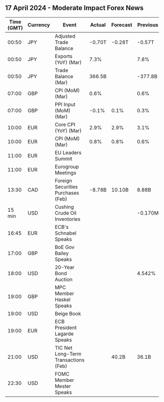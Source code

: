 ## 17 April 2024 - Moderate Impact Forex News

| Time (GMT) | Currency | Event | Actual | Forecast | Previous |
|------|----------|-------|--------|----------|----------|
| 00:50 | JPY | Adjusted Trade Balance | -0.70T | -0.28T | -0.57T |
| 00:50 | JPY | Exports (YoY) (Mar) | 7.3% |  | 7.8% |
| 00:50 | JPY | Trade Balance (Mar) | 366.5B |  | -377.8B |
| 07:00 | GBP | CPI (MoM) (Mar) | 0.6% |  | 0.6% |
| 07:00 | GBP | PPI Input (MoM) (Mar) | -0.1% | 0.1% | 0.3% |
| 10:00 | EUR | Core CPI (YoY) (Mar) | 2.9% | 2.9% | 3.1% |
| 10:00 | EUR | CPI (MoM) (Mar) | 0.8% | 0.8% | 0.6% |
| 11:00 | EUR | EU Leaders Summit |  |  |  |
| 11:00 | EUR | Eurogroup Meetings |  |  |  |
| 13:30 | CAD | Foreign Securities Purchases (Feb) | -8.78B | 10.10B | 8.88B |
| 15 min | USD | Cushing Crude Oil Inventories |  |  | -0.170M |
| 16:45 | EUR | ECB's Schnabel Speaks |  |  |  |
| 17:00 | GBP | BoE Gov Bailey Speaks |  |  |  |
| 18:00 | USD | 20-Year Bond Auction |  |  | 4.542% |
| 19:00 | GBP | MPC Member Haskel Speaks |  |  |  |
| 19:00 | USD | Beige Book |  |  |  |
| 19:00 | EUR | ECB President Lagarde Speaks |  |  |  |
| 21:00 | USD | TIC Net Long-Term Transactions (Feb) |  | 40.2B | 36.1B |
| 22:30 | USD | FOMC Member Mester Speaks |  |  |  |
